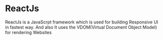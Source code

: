 # ReactJs


ReactJs is a JavaScrpt framework which is used for building Responsive UI in fastest way.
And also It uses the VDOM(Virtual Document Object Model) for rendering Websites